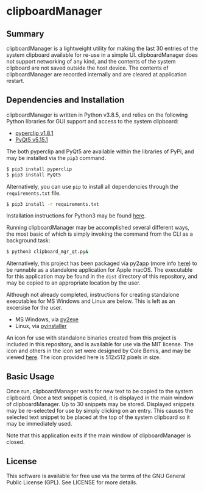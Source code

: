 # clipboardManager

## Summary
clipboardManager is a lightweight utility for making the last 30 entries of the
system clipboard available for re-use in a simple UI.  clipboardManager does not
support networking of any kind, and the contents of the system clipboard are not
saved outside the host device.  The contents of clipboardManager are recorded
internally and are cleared at application restart.

## Dependencies and Installation
clipboardManager is written in Python v3.8.5, and relies on the following Python
libraries for GUI
support and access to the system clipboard:

- [pyperclip v1.8.1](https://pypi.org/project/pyperclip/)
- [PyQt5 v5.15.1](https://pypi.org/project/PyQt5/)

The both pyperclip and PyQt5 are available within the libraries of PyPi, and may be
installed via the `pip3` command.

```bash
$ pip3 install pyperclip
$ pip3 install PyQt5
```

Alternatively, you can use `pip` to install all dependencies through the
`requirements.txt` file.

```bash
$ pip3 install -r requirements.txt
```

Installation instructions for Python3 may be found
[here](https://www.python.org/downloads/).

Running clipboardManager may be accomplished several different ways, the most basic
of which is simply invoking the command from the CLI as a background task:

```bash
$ python3 clipboard_mgr_qt.py&
```

Alternatively, this project has been packaged via py2app
(more info [here](https://py2app.readthedocs.io/en/latest/index.html)) to be runnable
as a standalone application for Apple macOS.  The executable for this application may
be found in the `dist` directory of this repository, and may be copied to an
appropriate location by the user.

Although not already completed, instructions for creating standalone executables for
MS Windows and Linux are below.  This is left as an excersise for the user.
- MS Windows, via [py2exe](https://pypi.org/project/py2exe/)
- Linux, via [pyinstaller](https://pypi.org/project/pyinstaller/)

An icon for use with standalone binaries created from this project is included in
this repository, and is available for use via the MIT license.  The icon and others
in the icon set were designed by Cole Bemis, and may be viewed
[here](https://www.iconfinder.com/icons/2561366/paperclip_icon).  The icon provided
here is 512x512 pixels in size.

## Basic Usage
Once run, clipboardManager waits for new text to be copied to the system clipboard.
Once a text snippet is copied, it is displayed in the main window of
clipboardManager.  Up to 30 snippets may be stored.  Displayed snippets may be
re-selected for use by simply clicking on an entry.  This causes the selected text
snippet to be placed at the top of the system clipboard so it may be immediately
used.

Note that this application exits if the main window of clipboardManager is closed.

## License
This software is available for free use via the terms of the GNU General Public
License (GPL).  See LICENSE for more details.
